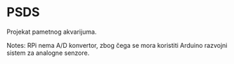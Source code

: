 # PSDS
Projekat pametnog akvarijuma.


Notes:
  RPi nema A/D konvertor, zbog čega se mora koristiti Arduino razvojni sistem za analogne senzore.
